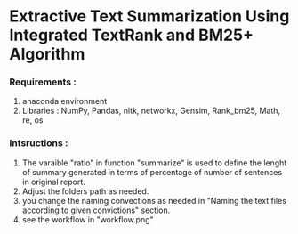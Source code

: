# Extractive Text Summarization Using Integrated TextRank and BM25+ Algorithm

### Requirements :
  1. anaconda environment
  2. Libraries :
       NumPy, 
       Pandas, 
       nltk, 
       networkx, 
       Gensim, 
       Rank_bm25, 
       Math, 
       re, 
       os

### Intsructions :
  1. The varaible "ratio" in function "summarize" is used to define the lenght of summary generated in terms of percentage of number of sentences in original report.
  2. Adjust the folders path as needed.
  3. you change the naming convections as needed in "Naming the text files according to given convictions" section.
  4. see the workflow in "workflow.png"
